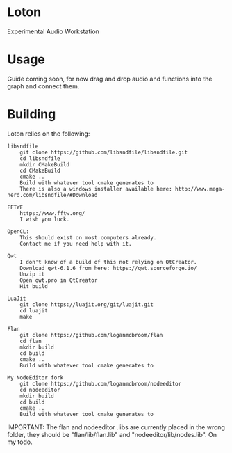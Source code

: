 # Loton
Experimental Audio Workstation  

# Usage
Guide coming soon, for now drag and drop audio and functions into the graph and connect them.

# Building
Loton relies on the following:

	libsndfile
		git clone https://github.com/libsndfile/libsndfile.git
		cd libsndfile
		mkdir CMakeBuild
		cd CMakeBuild
		cmake ..
		Build with whatever tool cmake generates to
		There is also a windows installer available here: http://www.mega-nerd.com/libsndfile/#Download

	FFTWF 	
		https://www.fftw.org/
		I wish you luck.

	OpenCL: 
		This should exist on most computers already.
		Contact me if you need help with it.

	Qwt
		I don't know of a build of this not relying on QtCreator.
		Download qwt-6.1.6 from here: https://qwt.sourceforge.io/
		Unzip it
		Open qwt.pro in QtCreator
		Hit build

	LuaJit
		git clone https://luajit.org/git/luajit.git
		cd luajit
		make

	Flan
		git clone https://github.com/loganmcbroom/flan
		cd flan
		mkdir build
		cd build
		cmake .. 
		Build with whatever tool cmake generates to

	My NodeEditor fork
		git clone https://github.com/loganmcbroom/nodeeditor
		cd nodeeditor
		mkdir build
		cd build
		cmake .. 
		Build with whatever tool cmake generates to

IMPORTANT: The flan and nodeeditor .libs are currently placed in the wrong folder, they should be "flan/lib/flan.lib" and "nodeeditor/lib/nodes.lib". On my todo.